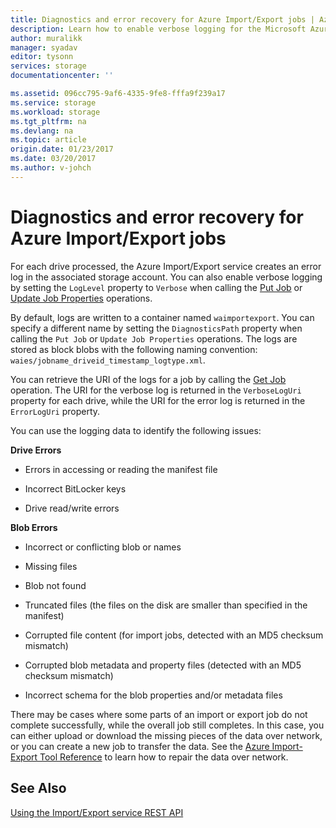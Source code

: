```yaml
---
title: Diagnostics and error recovery for Azure Import/Export jobs | Azure
description: Learn how to enable verbose logging for the Microsoft Azure Import/Export service jobs
author: muralikk
manager: syadav
editor: tysonn
services: storage
documentationcenter: ''

ms.assetid: 096cc795-9af6-4335-9fe8-fffa9f239a17
ms.service: storage
ms.workload: storage
ms.tgt_pltfrm: na
ms.devlang: na
ms.topic: article
origin.date: 01/23/2017
ms.date: 03/20/2017
ms.author: v-johch
---
```


# Diagnostics and error recovery for Azure Import/Export jobs
For each drive processed, the Azure Import/Export service creates an error log in the associated storage account. You can also enable verbose logging by setting the `LogLevel` property to `Verbose` when calling the [Put Job](https://docs.microsoft.com/en-us/rest/api/storageimportexport/jobs#Jobs_CreateOrUpdate) or [Update Job Properties](https://docs.microsoft.com/en-us/rest/api/storageimportexport/jobs#Jobs_Update) operations.

 By default, logs are written to a container named `waimportexport`. You can specify a different name by setting the `DiagnosticsPath` property when calling the `Put Job` or `Update Job Properties` operations. The logs are stored as block blobs with the following naming convention: `waies/jobname_driveid_timestamp_logtype.xml`.

 You can retrieve the URI of the logs for a job by calling the [Get Job](https://docs.microsoft.com/en-us/rest/api/storageimportexport/jobs#Jobs_Get) operation. The URI for the verbose log is returned in the `VerboseLogUri` property for each drive, while the URI for the error log is returned in the `ErrorLogUri` property.

You can use the logging data to identify the following issues:

**Drive Errors**

-   Errors in accessing or reading the manifest file

-   Incorrect BitLocker keys

-   Drive read/write errors

**Blob Errors**

-   Incorrect or conflicting blob or names

-   Missing files

-   Blob not found

-   Truncated files (the files on the disk are smaller than specified in the manifest)

-   Corrupted file content (for import jobs, detected with an MD5 checksum mismatch)

-   Corrupted blob metadata and property files (detected with an MD5 checksum mismatch)

-   Incorrect schema for the blob properties and/or metadata files

There may be cases where some parts of an import or export job do not complete successfully, while the overall job still completes. In this case, you can either upload or download the missing pieces of the data over network, or you can create a new job to transfer the data. See the [Azure Import-Export Tool Reference](./storage-import-export-tool-how-to-v1.md) to learn how to repair the data over network.

## See Also
[Using the Import/Export service REST API](./storage-import-export-using-the-rest-api.md)